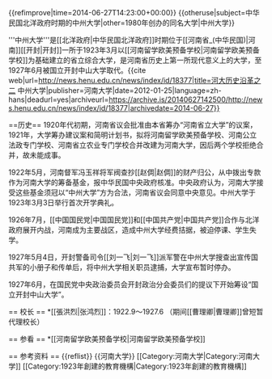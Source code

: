 {{refimprove|time=2014-06-27T14:23:00+00:00}}
{{otheruse|subject=中华民国北洋政府时期的中州大学|other=1980年创办的同名大学|中州大学}}

'''中州大学'''是[[北洋政府|中华民国北洋政府]]时期位于[[河南省_(中华民国)|河南]][[开封|开封]]一所于1923年3月以[[河南留学欧美预备学校|河南留学欧美预备学校]]为基础建立的省立综合大学，是河南省历史上第一所现代意义上的大学，至1927年6月被国立开封中山大学取代。<ref name="zzdx">{{cite web|url=http://news.henu.edu.cn/news/index/id/18377|title=河大历史沿革之二 中州大学|publisher=河南大学|date=2012-01-25|language=zh-hans|deadurl=yes|archiveurl=https://archive.is/20140627142500/http://news.henu.edu.cn/news/index/id/18377|archivedate=2014-06-27}}</ref>

==历史==
1920年代初期，河南省议会批准由本省筹办“河南省立大学”的议案，1921年，大学筹办建议案和简明计划书，拟将河南留学欧美预备学校、河南公立法政专门学校、河南省立农业专门学校合并改建为河南大学，因后两个学校拒绝合并，故未能成事。<ref name="zzdx"/>

1922年5月，河南督军冯玉祥将军阀查抄[[赵倜|赵倜]]的财产归公，从中拨出专款作为河南大学的筹备基金，报中华民国中央政府核准。中央政府认为，河南大学接受这些基金须冠以“中州大学”方为合法，河南省议会同意中央意见。中州大学于1923年3月3日举行首次开学典礼。<ref name="zzdx"/>

1926年7月，[[中国国民党|中国国民党]]和[[中国共产党|中国共产党]]合作与北洋政府展开内战，河南成为主要战区，造成中州大学经费拮据，被迫停课、学生失学。<ref name="zzdx"/>

1927年5月4日，开封警备司令[[刘一飞|刘一飞]]派军警在中州大学搜查出宣传国共军的小册子和传单后，将中州大学相关职员逮捕，大学宣布暂时停办。

1927年6月，在国民党中央政治委员会开封政治分会委员们的提议下开始筹设“国立开封中山大学”。<ref name="zzdx"/>

== 校长 ==
*[[張洪烈|张鸿烈]]：1922.9～1927.6 （期间[[曹理卿|曹理卿]]曾短暂代理校长）

== 参看 ==
*[[河南留学欧美预备学校|河南留学欧美预备学校]]

== 参考资料 ==
{{reflist}}
{{河南大学}}
[[Category:河南大学|Category:河南大学]]
[[Category:1923年創建的教育機構|Category:1923年創建的教育機構]]